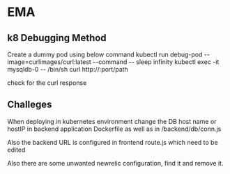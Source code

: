 # EMA

## k8 Debugging Method

Create a dummy pod using below command
kubectl run debug-pod --image=curlimages/curl:latest --command -- sleep infinity
kubectl exec -it  mysqldb-0 -- /bin/sh
curl http://<cluster-name>:port/path

check for the curl response

## Challeges

When deploying in kubernetes environment change the DB host name or hostIP in backend application Dockerfile as well as in /backend/db/conn.js

Also the backend URL is configured in frontend route.js which need to be edited

Also there are some unwanted newrelic configuration, find it and remove it.
